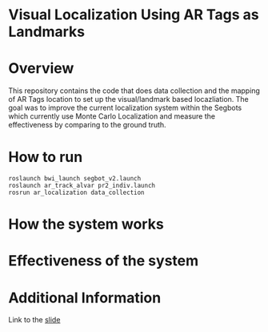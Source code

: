 # Visual Localization Using AR Tags as Landmarks  

# Overview

This repository contains the code that does data collection and the mapping of AR Tags location
to set up the visual/landmark based locazliation. The goal was to improve the current localization
system within the Segbots which currently use Monte Carlo Localization and measure the effectiveness
by comparing to the ground truth.

# How to run

```
roslaunch bwi_launch segbot_v2.launch
roslaunch ar_track_alvar pr2_indiv.launch
rosrun ar_localization data_collection
```

# How the system works

# Effectiveness of the system


# Additional Information
Link to the <a href="https://docs.google.com/a/utexas.edu/presentation/d/1mpIMkadw2VO_SGtUqd75TwJIoKmEbtQJO_xW6HXf0Lg/edit?usp=sharing">slide</a> 
